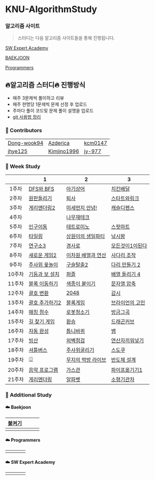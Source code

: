 # KNU-AlgorithmStudy

### 알고리즘 사이트

> 스터디는 다음 알고리즘 사이트들을 통해 진행됩니다.

[SW Expert Academy](https://swexpertacademy.com/main/main.do)

[BAEKJOON](https://www.acmicpc.net/)

[Programmers](https://programmers.co.kr/learn/challenges?tab=all_challenges)

## :fire:알고리즘 스터디:fire: 진행방식

- 매주 3문제씩 풀이하고 리뷰
- 매주 한명당 1문제씩 문제 선정 후 업로드
- 주마다 풀이 코드및 문제 풀이 설명을 업로드
- [git 사용법 정리](https://github.com/Dong-wook94/KNU-AlgorithmStudy/tree/master/Reference/Git%20%EA%B8%B0%EB%B3%B8%20%EC%82%AC%EC%9A%A9%EB%B2%95)



### :rainbow: Contributors
|   |   |   |
|---------------------|---------------------|---------------------|
|[Dong-wook94](https://github.com/Dong-wook94)|[Azderica](https://github.com/Azderica)|[kcm0147](https://github.com/kcm0147)|
|[jhye125](https://github.com/jhye125) |[Kimjino1996](https://github.com/Kimjino1996)|[jy-977](https://github.com/jy-977)|


### :rainbow: Week Study

|        | 1                                                            | 2                                                            | 3                                                            |
| :----: | ------------------------------------------------------------ | ------------------------------------------------------------ | ------------------------------------------------------------ |
| 1주차  | [DFS와 BFS](https://www.acmicpc.net/problem/1260)            | [아기상어](https://www.acmicpc.net/problem/16236)            | [치킨배달](https://www.acmicpc.net/problem/15686)            |
| 2주차  | [원판돌리기](https://www.acmicpc.net/problem/17822)          | [퇴사](https://www.acmicpc.net/problem/14501)                | [스타트와링크](https://www.acmicpc.net/problem/14889)        |
| 3주차  | [게리맨더링2](https://www.acmicpc.net/problem/17779)         | [미세먼지 안녕!](https://www.acmicpc.net/problem/17144)      | [캐슬디펜스](https://www.acmicpc.net/problem/17135)          |
| 4주차  |                                                              | [나무재테크](https://www.acmicpc.net/problem/16235)          |                                                              |
| 5주차  | [인구이동](https://www.acmicpc.net/problem/16234)            | [테트로미노](https://www.acmicpc.net/problem/14500)          | [스팟마트](https://swexpertacademy.com/main/code/problem/problemDetail.do?contestProbId=AW5jNL968dwDFATQ&categoryId=AW5jNL968dwDFATQ&categoryType=CODE) |
| 6주차  | [타일링](https://www.acmicpc.net/problem/1793)               | [상원이의 생일파티](https://www.swexpertacademy.com/main/code/problem/problemDetail.do?contestProbId=AWWO3kT6F2oDFAV4&categoryId=AWWO3kT6F2oDFAV4&categoryType=CODE) | [낚시왕](https://www.acmicpc.net/problem/17143)              |
| 7주차  | [연구소3](https://www.acmicpc.net/problem/17142)             | [경사로](https://www.acmicpc.net/problem/14890)              | [모든것이1이된다](https://swexpertacademy.com/main/code/problem/problemDetail.do?contestProbId=AWxpXbya0eIDFAWL&categoryId=AWxpXbya0eIDFAWL&categoryType=CODE) |
| 8주차  | [새로운 게임2](https://www.acmicpc.net/problem/17837)        | [이차원 배열과 연산](https://www.acmicpc.net/problem/17140)  | [사다리 조작](https://www.acmicpc.net/problem/15684)         |
| 9주차  | [주사위 윷놀이](https://www.acmicpc.net/problem/17825)       | [구슬탈출2](https://www.acmicpc.net/problem/13460)           | [다리 만들기 2](https://www.acmicpc.net/problem/17472)       |
| 10주차 | [기둥과 보 설치](https://programmers.co.kr/learn/courses/30/lessons/60061) | [퍼즐](https://www.acmicpc.net/problem/1525)                 | [배열 돌리기 4](https://www.acmicpc.net/problem/17406)       |
| 11주차 | [블록 이동하기](https://programmers.co.kr/learn/courses/30/lessons/60063) | [색종이 붙이기](https://www.acmicpc.net/problem/17136)       | [문자열 압축](https://programmers.co.kr/learn/courses/30/lessons/60057) |
| 12주차 | [괄호 변환](https://programmers.co.kr/learn/courses/30/lessons/60058) | [2048](https://www.acmicpc.net/problem/12094)                | [감시](https://www.acmicpc.net/problem/15683)                |
| 13주차 | [괄호 추가하기2](https://www.acmicpc.net/problem/16638)      | [블록게임](https://programmers.co.kr/learn/courses/30/lessons/42894) | [브라이언의 고민](https://programmers.co.kr/learn/courses/30/lessons/1830) |
| 14주차 | [매칭 점수](https://programmers.co.kr/learn/courses/30/lessons/42893) | [로봇청소기](https://www.acmicpc.net/problem/14503)          | [방금그곡](https://programmers.co.kr/learn/courses/30/lessons/17683) |
| 15주차 | [길 찾기 게임](https://programmers.co.kr/learn/courses/30/lessons/42892) | [환승](https://www.acmicpc.net/problem/5214)                 | [드래곤커브](https://www.acmicpc.net/problem/15685)          |
| 16주차 | [자동 완성](https://programmers.co.kr/learn/courses/30/lessons/17685) | [톱니바퀴](https://www.acmicpc.net/problem/14891)            | [뱀](https://www.acmicpc.net/problem/3190)                   |
| 17주차 | [빙산](https://www.acmicpc.net/problem/2573)                 | [외벽점검](https://programmers.co.kr/learn/courses/30/lessons/60062) | [연산자끼워넣기](https://www.acmicpc.net/problem/14888)      |
| 18주차 | [셔틀버스](https://programmers.co.kr/learn/courses/30/lessons/17678) | [주사위굴리기](https://www.acmicpc.net/problem/14499)        | [스도쿠](https://www.acmicpc.net/problem/2580)               |
| 19주차 | [⚾](https://www.acmicpc.net/problem/17281)                   | [무지의 먹방 라이브](https://programmers.co.kr/learn/courses/30/lessons/42891) | [반도체 설계](https://www.acmicpc.net/problem/2352)          |
| 20주차 | [음악 프로그램](https://www.acmicpc.net/problem/2623)        | [가스관](https://www.acmicpc.net/problem/2931)               | [파이프옮기기1](https://www.acmicpc.net/problem/17070)       |
| 21주차 | [게리멘더링](https://www.acmicpc.net/problem/17471)          |  [알파벳](https://www.acmicpc.net/problem/1987)       |    [소형기관차](https://www.acmicpc.net/problem/2616)    |

### :rainbow: Additional Study

#### :cloud: Baekjoon

| [불켜기](https://www.acmicpc.net/problem/11967) |      |      |      |
| ----------------------------------------------- | ---- | ---- | ---- |
|                                                 |      |      |      |



#### :cloud: Programmers

|      |      |      |      |
| ---- | ---- | ---- | ---- |
|      |      |      |      |



#### :cloud: SW Expert Academy

|      |      |      |      |
| ---- | ---- | ---- | ---- |
|      |      |      |      |


